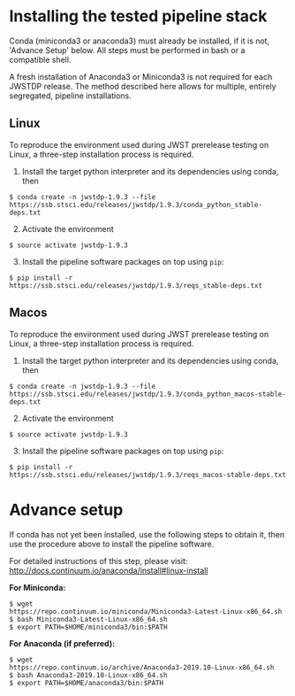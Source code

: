 # Installing the tested pipeline stack

Conda (miniconda3 or anaconda3) must already be installed, if it is not,
'Advance Setup' below.
All steps must be performed in bash or a compatible shell.

A fresh installation of Anaconda3 or Miniconda3 is not required for each JWSTDP
release. The method described here allows for multiple, entirely segregated,
pipeline installations.

## Linux
To reproduce the environment used during JWST prerelease testing on Linux, a 
three-step installation process is required.

1) Install the target python interpreter and its dependencies using conda, then
```
$ conda create -n jwstdp-1.9.3 --file
https://ssb.stsci.edu/releases/jwstdp/1.9.3/conda_python_stable-deps.txt
```

2) Activate the environment
```
$ source activate jwstdp-1.9.3
```

3) Install the pipeline software packages on top using `pip`:
```
$ pip install -r https://ssb.stsci.edu/releases/jwstdp/1.9.3/reqs_stable-deps.txt
```

## Macos
To reproduce the environment used during JWST prerelease testing on Linux, a 
three-step installation process is required.

1) Install the target python interpreter and its dependencies using conda, then
```
$ conda create -n jwstdp-1.9.3 --file
https://ssb.stsci.edu/releases/jwstdp/1.9.3/conda_python_macos-stable-deps.txt
```

2) Activate the environment
```
$ source activate jwstdp-1.9.3
```

3) Install the pipeline software packages on top using `pip`:
```
$ pip install -r https://ssb.stsci.edu/releases/jwstdp/1.9.3/reqs_macos-stable-deps.txt
```

# Advance setup
 
If conda has not yet been installed, use the following steps to obtain
it, then use the procedure above to install the pipeline software.

For detailed instructions of this step, please visit: http://docs.continuum.io/anaconda/install#linux-install

**For Miniconda:**

```
$ wget
https://repo.continuum.io/miniconda/Miniconda3-Latest-Linux-x86_64.sh
$ bash Miniconda3-Latest-Linux-x86_64.sh
$ export PATH=$HOME/miniconda3/bin:$PATH
```

**For Anaconda (if preferred):**

```
$ wget
https://repo.continuum.io/archive/Anaconda3-2019.10-Linux-x86_64.sh
$ bash Anaconda3-2019.10-Linux-x86_64.sh
$ export PATH=$HOME/anaconda3/bin:$PATH
```
